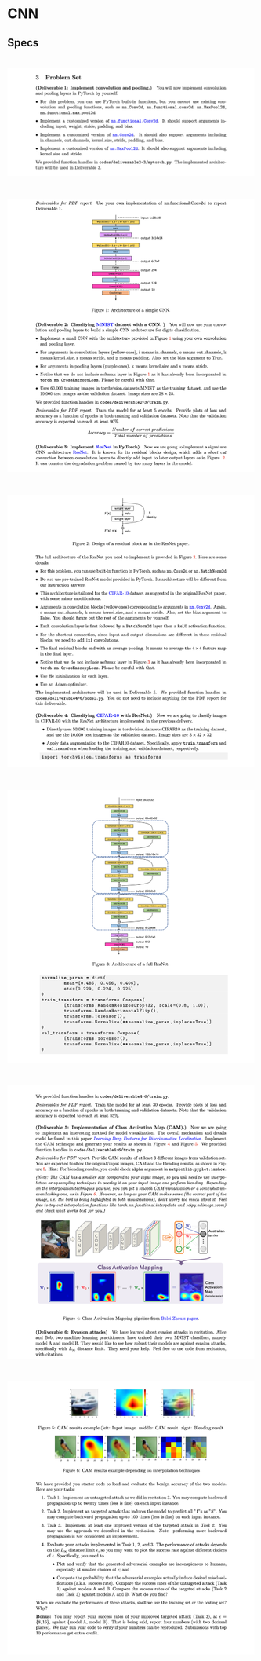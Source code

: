 # CNN
## Specs
# ![CNN1](specs/CNN1.png)
# ![CNN2](specs/CNN2.png)
# ![CNN3](specs/CNN3.png)
# ![CNN4](specs/CNN4.png)
# ![CNN5](specs/CNN5.png)
# ![CNN6](specs/CNN6.png)
